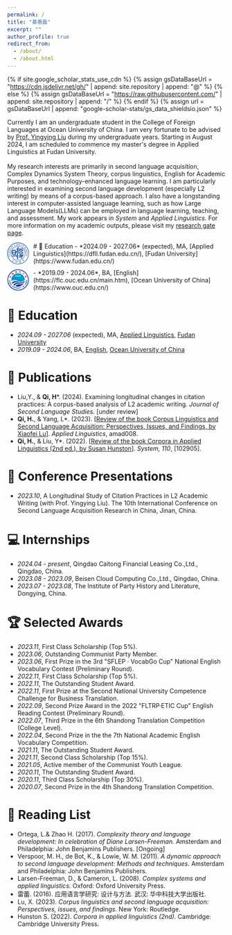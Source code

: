 ```yaml
---
permalink: /
title: "綦惠磊"
excerpt: ""
author_profile: true
redirect_from: 
  - /about/
  - /about.html
---
```


{% if site.google_scholar_stats_use_cdn %}
{% assign gsDataBaseUrl = "https://cdn.jsdelivr.net/gh/" | append: site.repository | append: "@" %}
{% else %}
{% assign gsDataBaseUrl = "https://raw.githubusercontent.com/" | append: site.repository | append: "/" %}
{% endif %}
{% assign url = gsDataBaseUrl | append: "google-scholar-stats/gs_data_shieldsio.json" %}

<span class='anchor' id='about-me'></span>

Currently I am an undergraduate student in the College of Foreign Languages at Ocean University of China. I am very fortunate to be advised by [Prof. Yingying Liu](https://flc.ouc.edu.cn/2021/1022/c12471a353865/page.htm) during my undergraduate years. Starting in August 2024, I am scheduled to commence my master's degree in Applied Linguistics at Fudan University.<br> <br> My research interests are primarily in second language acquisition, Complex Dynamics System Theory, corpus linguistics, English for Academic Purposes, and technology-enhanced language learning. I am particularly interested in examining second language development (especially L2 writing) by means of a corpus-based approach. I also have a longstanding interest in computer-assisted language learning, such as how Large Language Models(LLMs) can be employed in language learning, teaching, and assessment. My work appears in _System_ and _Applied Linguistics_. For more information on my academic outputs, please visit my [research gate page](https://www.researchgate.net/profile/Huilei-Qi).<br>

<div style="display: flex; align-items: center; margin-bottom: 10px;">  
  <img src="校徽1.png" style="flex: 0 0 auto; margin-right: 10px; max-width: 50px; height: auto;">  
  <div>  
    # 📖 Education  
    - *2024.09 - 2027.06* (expected), MA, [Applied Linguistics](https://dfll.fudan.edu.cn/), [Fudan University](https://www.fudan.edu.cn/)  
  </div>  
</div>  
  
<div style="display: flex; align-items: center;">  
  <img src="校徽2.png" style="flex: 0 0 auto; margin-right: 10px; max-width: 50px; height: auto;">  
  <div>  
    - *2019.09 - 2024.06*, BA, [English](https://flc.ouc.edu.cn/main.htm), [Ocean University of China](https://www.ouc.edu.cn/)  
  </div>  
</div>


# 📖 Education
- *2024.09 - 2027.06* (expected), MA, [Applied Linguistics](https://dfll.fudan.edu.cn/), [Fudan University](https://www.fudan.edu.cn/)
- *2019.09 - 2024.06*, BA, [English](https://flc.ouc.edu.cn/main.htm), [Ocean University of China](https://www.ouc.edu.cn/)

# 📝 Publications 
- Liu,Y., & **Qi, H***. (2024). Examining longitudinal changes in citation practices: A corpus-based analysis of L2 academic writing. _Journal of Second Language Studies_. [under review]
- **Qi, H.**, & Yang, L*. (2023). [[Review of the book Corpus Linguistics and Second Language Acquisition: Perspectives, Issues, and Findings, by Xiaofei Lu](https://academic.oup.com/applij/advance-article-abstract/doi/10.1093/applin/amad008/7076586?redirectedFrom=fulltext)]. _Applied Linguistics_, amad008.<br>
- **Qi, H.**, & Liu, Y*. (2022). [[Review of the book Corpora in Applied Linguistics (2nd ed.), by Susan Hunston](https://www.sciencedirect.com/science/article/abs/pii/S0346251X22001877)]. _System, 110_, [102905].


# 💬 Conference Presentations
- *2023.10*, A Longitudinal Study of Citation Practices in L2 Academic Writing (with Prof. Yingying Liu). The 10th International Conference on Second Language Acquisition Research in China, Jinan, China.

# 💻 Internships
- *2024.04 - present*, Qingdao Caitong Financial Leasing Co.,Ltd., Qingdao, China.
- *2023.08 - 2023.09*, Beisen Cloud Computing Co.,Ltd., Qingdao, China.
- *2023.07 - 2023.08*, The Institute of Party History and Literature, Dongying, China.

# 🏆 Selected Awards
- *2023.11*, First Class Scholarship (Top 5%).
- *2023.06*, Outstanding Communist Party Member.
- *2023.06*, First Prize in the 3rd "SFLEP · VocabGo Cup" National English Vocabulary Contest (Preliminary Round).
- *2022.11*, First Class Scholarship (Top 5%).
- *2022.11*, The Outstanding Student Award.
- *2022.11*, First Prize at the Second National University Competence Challenge for Business Translation.
- *2022.09*, Second Prize Award in the 2022 "FLTRP·ETIC Cup" English Reading Contest (Preliminary Round).
- *2022.07*, Third Prize in the 6th Shandong Translation Competition (College Level).
- *2022.04*, Second Prize in the the 7th National Academic English Vocabulary Competition.
- *2021.11*, The Outstanding Student Award.
- *2021.11*, Second Class Scholarship (Top 15%).
- *2021.05*, Active member of the Communist Youth League.
- *2020.11*, The Outstanding Student Award.
- *2020.11*, Third Class Scholarship (Top 30%).
- *2020.07*, Second Prize in the 4th Shandong Translation Competition.

# 📕 Reading List
- Ortega, L.& Zhao H. (2017). _Complexity theory and language development: In celebration of Diane Larsen-Freeman._ Amsterdam and Philadelphia: John Benjamins Publishers. [Ongoing]
- Verspoor, M. H., de Bot, K., & Lowie, W. M. (2011). _A dynamic approach to second language development: Methods and techniques_. Amsterdam and Philadelphia: John Benjamins Publishers.
- Larsen-Freeman, D., & Cameron, L. (2008). _Complex systems and applied linguistics._ Oxford: Oxford University Press.
- 雷蕾. (2016). 应用语言学研究: 设计与方法. 武汉: 华中科技大学出版社. 
- Lu, X. (2023). _Corpus linguistics and second language acquisition: Perspectives, issues, and findings._ New York: Routledge.
- Hunston S. (2022). _Corpora in applied linguistics (2nd)_. Cambridge: Cambridge University Press.



